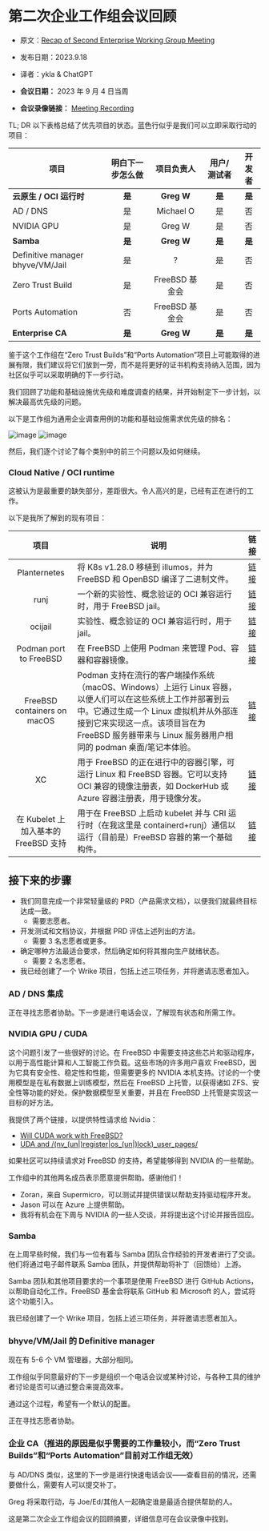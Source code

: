 # 第二次企业工作组会议回顾

- 原文：[Recap of Second Enterprise Working Group Meeting](https://freebsdfoundation.org/blog/recap-of-second-enterprise-working-group-meeting/)
- 发布日期：2023.9.18
- 译者：ykla & ChatGPT

- **会议日期：** 2023 年 9 月 4 日当周
- **会议录像链接：** [Meeting Recording](https://youtu.be/rCRi57tdHns)

TL; DR 以下表格总结了优先项目的状态。蓝色行似乎是我们可以立即采取行动的项目：

| 项目                                | 明白下一步怎么做 | 项目负责人           | 用户/测试者       | 开发者         |
| ----------------------------------- | :----------: | :--------------------: | :----------------: | :--------------: |
| **云原生 / OCI 运行时**     | **是**         | **Greg W**      | **是**               | **是**             |
| AD / DNS                            | 是         | Michael O            | 是               | 否             |
| NVIDIA GPU                          | 是         | Greg W               | 是               | 否             |
| **Samba**              | **是**         | **Greg W**              | **是**               | **是**            |
| Definitive manager bhyve/VM/Jail   | 是         | ?                    | 是               | 否             |
| Zero Trust Build                    | 是         | FreeBSD 基金会   | 是               | 否             |
| Ports Automation                    | 否         | FreeBSD 基金会   | 是               | 否             |
| **Enterprise CA**                    | **是**         | **Greg W**               | **是**         | **是**     |


鉴于这个工作组在“Zero Trust Builds”和“Ports Automation”项目上可能取得的进展有限，我们建议将它们放到一旁，而不是将更好的证书机构支持纳入范围，因为社区似乎可以采取明确的下一步行动。

我们回顾了功能和基础设施优先级和难度调查的结果，并开始制定下一步计划，以解决最高优先级的问题。

以下是工作组为通用企业调查用例的功能和基础设施需求优先级的排名：

![image](https://github.com/FreeBSD-Ask/Translated-articles/assets/10327999/3d5b6a72-49f5-43f3-bc7d-0d54cf0b8aed)
![image](https://github.com/FreeBSD-Ask/Translated-articles/assets/10327999/21d03053-e490-483d-903e-26e64e9ebf28)


然后，我们逐个讨论了每个类别中的前三个问题以及如何继续。

### Cloud Native / OCI runtime

这被认为是最重要的缺失部分，差距很大。令人高兴的是，已经有正在进行的工作。

以下是我所了解到的现有项目：


| 项目               | 说明                 | 链接                                 |
|:----------------------:| --------------------------------------- |:---------------------------------------------:|
| Planternetes                         | 将 K8s v1.28.0 移植到 illumos，并为 FreeBSD 和 OpenBSD 编译了二进制文件。                                                                                                                                                                                  | [链接](https://medium.com/@norlin.t/by-the-way-planternetes-kubernetes-v1-28-0-for-illumos-freebsd-and-openbsd-5d57026d6a25) |
| runj                                 | 一个新的实验性、概念验证的 OCI 兼容运行时，用于 FreeBSD jail。                                                                                                                                                                                            | [链接](https://samuel.karp.dev/blog/2021/03/runj-a-new-oci-runtime-for-freebsd-jails/)                                       |
| ocijail                              | 实验性、概念验证的 OCI 兼容运行时，用于 jail。                                                                                                                                                                                                            | [链接](https://www.freshports.org/sysutils/ocijail/)                                                                         |
| Podman port to FreeBSD               | 在 FreeBSD 上使用 Podman 来管理 Pod、容器和容器镜像。                                                                                                                                                                                                     | [链接](https://www.freshports.org/sysutils/podman/)                                                                          |
| FreeBSD containers on macOS          | Podman 支持在流行的客户端操作系统（macOS、Windows）上运行 Linux 容器，以便人们可以在这些系统上工作并部署到云中。它通过生成一个 Linux 虚拟机并从外部连接到它来实现这一点。该项目旨在为 FreeBSD 服务器带来与 Linux 服务器用户相同的 podman 桌面/笔记本体验。 | [链接](https://www.linkedin.com/pulse/freebsd-containers-macos-david-chisnall/)                                              |
| XC                                   | 用于 FreeBSD 的正在进行中的容器引擎，可运行 Linux 和 FreeBSD 容器。它可以支持 OCI 兼容的镜像注册表，如 DockerHub 或 Azure 容器注册表，用于镜像分发。                                                                                                       | [链接](https://github.com/michael-yuji/xc)                                                                                   |
| 在 Kubelet 上加入基本的 FreeBSD 支持 | 用于在 FreeBSD 上启动 kubelet 并与 CRI 运行时（在我这里是 containerd+runj）通信以运行（目前是）FreeBSD 容器的第一个基础构件。                                                                                                                              | [链接](https://github.com/kubernetes/kubernetes/pull/115870)                                                                 |                                                                       |


## 接下来的步骤

- 我们同意完成一个非常轻量级的 PRD（产品需求文档），以便我们就最终目标达成一致。
  - 需要志愿者。
- 开发测试和文档协议，并根据 PRD 评估上述列出的方法。
  - 需要 3 名志愿者或更多。
- 确定哪种方法最适合要求，然后确定如何将其推向生产就绪状态。
  - 需要 2 名志愿者。
- 我已经创建了一个 Wrike 项目，包括上述三项任务，并将邀请志愿者加入。

### AD / DNS 集成

正在寻找志愿者协助。下一步是进行电话会议，了解现有状态和所需工作。

### NVIDIA GPU / CUDA

这个问题引发了一些很好的讨论。在 FreeBSD 中需要支持这些芯片和驱动程序，以用于高性能计算和人工智能工作负载。这些市场的许多用户喜欢 FreeBSD，因为它具有安全性、稳定性和性能，但需要更多的 NVIDIA 本机支持。讨论的一个使用模型是在私有数据上训练模型，然后在 FreeBSD 上托管，以获得诸如 ZFS、安全性等功能的好处。保护数据模型至关重要，并且在 FreeBSD 上托管是实现这一目标的好方法。

我提供了两个链接，以提供特性请求给 Nvidia：

- [Will CUDA work with FreeBSD?](https://forums.developer.nvidia.com/t/will-cuda-work-with-freebsd/926/4)
- [UDA and /(nv_(un|)register|os_(un|)lock)_user_pages/](https://forums.developer.nvidia.com/t/cuda-and-nv-un-register-os-un-lock-user-pages/174678)

如果社区可以持续请求对 FreeBSD 的支持，希望能够得到 NVIDIA 的一些帮助。

工作组中的其他两名成员表示愿意提供帮助。感谢他们！

- Zoran，来自 Supermicro，可以测试并提供错误以帮助支持驱动程序开发。
- Jason 可以在 Azure 上提供帮助。
- 我将有机会在下周与 NVIDIA 的一些人交谈，并将提出这个讨论并报告回应。

### Samba

在上周早些时候，我们与一位有着与 Samba 团队合作经验的开发者进行了交谈。他们将通过电子邮件联系 Samba 团队，并提供帮助将补丁（回馈给）上游。

Samba 团队和其他项目要求的一个事项是使用 FreeBSD 进行 GitHub Actions，以帮助自动化工作。FreeBSD 基金会将联系 GitHub 和 Microsoft 的人，尝试将这个功能引入。

我已经创建了一个 Wrike 项目，包括上述三项任务，并将邀请志愿者加入。

### bhyve/VM/Jail 的 Definitive manager

现在有 5-6 个 VM 管理器，大部分相同。

工作组似乎同意最好的下一步是组织一个电话会议或某种讨论，与各种工具的维护者讨论是否可以通过整合来提高效率。

通过这个过程，希望有一个默认的配置。

正在寻找志愿者协助。

### 企业 CA（推进的原因是似乎需要的工作量较小，而“Zero Trust Builds”和“Ports Automation”目前对工作组无效）

与 AD/DNS 类似，这里的下一步是进行快速电话会议——查看目前的情况，还需要做什么，需要有人可以提交补丁。

Greg 将采取行动，与 Joe/Ed/其他人一起确定谁是最适合提供帮助的人。

这是第二次企业工作组会议的回顾摘要，详细信息可在会议录像中找到。
